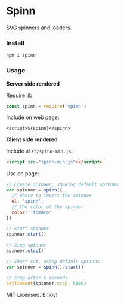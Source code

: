 # Spinn

SVG spinners and loaders.

### Install
```
npm i spinn
```

### Usage

**Server side rendered**

Require lib:
```js
const spinn = require('spinn')
```

Include on web page:
```
<script>${spinn}</spinn>
```

**Client side rendered**

Include `dist/spinn-min.js`:

```html
<script src="spinn-min.js"></script>
```

Use on page:
```js
// Create spinner, showing default options
var spinner = spinn({
  // Where to insert the spinner
  el: 'spinn',
  // The color of the spinner
  color: 'tomato'
})

// Start spinner
spinner.start()

// Stop spinner
spinner.stop()

// Short cut, using default options
var spinner = spinn().start()

// Stop after 5 seconds
setTimeout(spinner.stop, 5000)
```


MIT Licensed. Enjoy!
